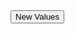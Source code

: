 <!DOCTYPE html>
<html>
  
<head>
  <meta charset="utf-8">
  <meta name="viewport" content="width=device-width">
  <title>JS Bin</title>
  
 </head>
  
<body>
<script src="//d3js.org/d3.v3.min.js" \\the d3 script reference></script> 
  
  

  
<div id="option">
    <input name="updateButton" 
           type="button" 
           value="New Values" 
           onclick="updateData()" />
</div>  

 
<script>
 
var n = 2000;
var w = 600;
var h = 600;
  
var color = d3.scale.category10()


  
var data = [];
for (var i = 0; i < n; i ++) {
  data.push([Math.random(), Math.random()]);
}
  

  
var svg = d3.select("body")
  .append("svg")
  .attr("width", w)
  .attr("height", h);
  
  svg.append("rect")
  .attr("height", h)
  .attr("width", w)
  .attr("fill", "white")
  
  svg.selectAll("circle")
  .data(data)
  .enter()
  .append("circle")
  .attr("cx", function(d){return (w-50)*d[0]+25;})
  .attr("cy", function(d){return (w-50)*d[1]+25;})
  .attr("fill", function(d){
    return color((d[0]-1/2)*(d[0]-1/2) +(d[1]-1/2)*(d[1]-1/2) < 1/4)})
  .attr("r", 0)
  .transition()
  .duration(500)
  .delay(500)
  .attr("r", Math.sqrt(50000/(n+3000))) //random function to make circles how I want
  

updateData = function() {
     
var n = 4000;

var data = [];

for (var i = 0; i < n; i ++) {
  data.push([Math.random(), Math.random()]);
} // generating new data
    
   svg.selectAll("circle")
  .data(data)
  .transition()
  .duration(1000)
  .attr("cx", function(d){return (w-50)*d[0]+25;})
  .attr("cy", function(d){return (h-50)*d[1]+25;})
  .transition()
  .duration(1000)
  .delay(1000)
  .attr("fill", function(d){
    return color((d[0]-1/2)*(d[0]-1/2) +(d[1]-1/2)*(d[1]-1/2) < 1/4)})
    
 };
 
</script>
</body>
</html>
